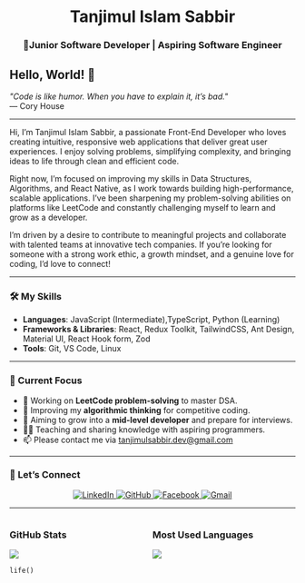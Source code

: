 <h1 align="center">Tanjimul Islam Sabbir</h1>
<h3 align="center">🚀Junior Software Developer | Aspiring Software Engineer  </h3>


## **Hello, World! 👋**  
_"Code is like humor. When you have to explain it, it’s bad."_  
— Cory House  
****
Hi, I’m Tanjimul Islam Sabbir, a passionate Front-End Developer who loves creating intuitive, responsive web applications that deliver great user experiences. I enjoy solving problems, simplifying complexity, and bringing ideas to life through clean and efficient code.

Right now, I’m focused on improving my skills in Data Structures, Algorithms, and React Native, as I work towards building high-performance, scalable applications. I’ve been sharpening my problem-solving abilities on platforms like LeetCode and constantly challenging myself to learn and grow as a developer.

I’m driven by a desire to contribute to meaningful projects and collaborate with talented teams at innovative tech companies. If you’re looking for someone with a strong work ethic, a growth mindset, and a genuine love for coding, I’d love to connect! 

****

### **🛠️ My Skills**  
- **Languages**: JavaScript (Intermediate),TypeScript, Python (Learning)  
- **Frameworks & Libraries**: React, Redux Toolkit, TailwindCSS, Ant Design, Material UI, React Hook form, Zod
- **Tools**: Git, VS Code, Linux 
****
### **📌 Current Focus**  
- 🔭 Working on **LeetCode problem-solving** to master DSA.  
- 🌱 Improving my **algorithmic thinking** for competitive coding.  
- 🎯 Aiming to grow into a **mid-level developer** and prepare for interviews.  
- 🧑‍🏫 Teaching and sharing knowledge with aspiring programmers.
- 📫 Please contact me via tanjimulsabbir.dev@gmail.com
  
****

### **💬 Let’s Connect**  
<div align="center">
  <a href="https://www.linkedin.com/in/TanjimulSabbir/" target="_blank">
    <img src="https://img.shields.io/badge/LinkedIn-0077B5?style=for-the-badge&logo=linkedin&logoColor=white" alt="LinkedIn">
  </a>
  <a href="https://github.com/TanjimulSabbir/" target="_blank">
    <img src="https://img.shields.io/badge/GitHub-181717?style=for-the-badge&logo=github&logoColor=white" alt="GitHub">
  </a>
    <a href="https://www.facebook.com/tanjimulsabbir.devel" target="_blank">
    <img src="https://img.shields.io/badge/Facebook-181717?style=for-the-badge&logo=facebook&logoColor=white" alt="Facebook">
  </a>
  <a href="mailto:tanjimulsabbir.dev@gmail.com">
    <img src="https://img.shields.io/badge/Gmail-D14836?style=for-the-badge&logo=gmail&logoColor=white" alt="Gmail">
  </a>
</div>

****
<div style="display: flex; justify-content: space-between; align-items: center; flex-wrap: wrap;">
  <div style="flex: 1;">
    <h3>GitHub Stats</h3>
    <img src="https://github-readme-stats.vercel.app/api?username=tanjimulsabbir&show_icons=true&theme=radical" />
  </div>
  
  <div style="flex: 1;">
    <h3>Most Used Languages</h3>
    <img src="https://github-readme-stats.vercel.app/api/top-langs/?username=tanjimulsabbir&layout=compact&theme=radical" />
  </div>
</div>

```
life()
```
